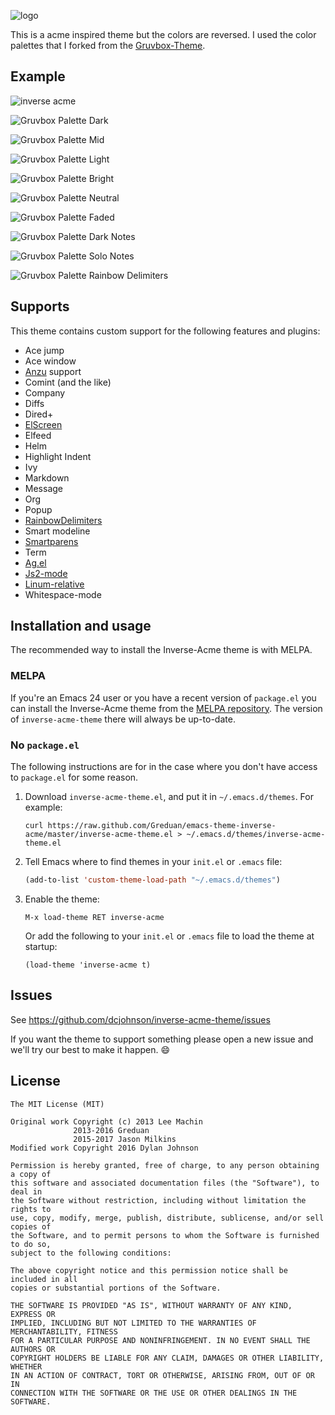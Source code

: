 ![logo](images/logo.png)

This is a acme inspired theme but the colors are reversed. I used the color palettes that I forked from the
[Gruvbox-Theme](https://github.com/greduan/emacs-theme-gruvbox).

## Example
![inverse acme](images/example.png)

![Gruvbox Palette Dark](images/darktones-palette.png "Gruvbox theme palette")

![Gruvbox Palette Mid](images/midtones-palette.png "Gruvbox theme palette")

![Gruvbox Palette Light](images/lighttones-palette.png "Gruvbox theme palette")

![Gruvbox Palette Bright](images/bright-colors-palette.png "Gruvbox theme palette")

![Gruvbox Palette Neutral](images/neutral-colors-palette.png "Gruvbox theme palette")

![Gruvbox Palette Faded](images/faded-colors-palette.png "Gruvbox theme palette")

![Gruvbox Palette Dark Notes](images/darknotes-palette.png "Gruvbox theme palette")

![Gruvbox Palette Solo Notes](images/solonotes-palette.png "Gruvbox theme palette")

![Gruvbox Palette Rainbow Delimiters](images/rainbow-delimiters-palette.png "Gruvbox theme palette")

## Supports

This theme contains custom support for the following features and plugins:

- Ace jump
- Ace window
- [Anzu](https://github.com/syohex/emacs-anzu#customization) support
- Comint (and the like)
- Company
- Diffs
- Dired+
- [ElScreen](https://github.com/knu/elscreen)
- Elfeed
- Helm
- Highlight Indent
- Ivy
- Markdown
- Message
- Org
- Popup
- [RainbowDelimiters](http://www.emacswiki.org/emacs/RainbowDelimiters)
- Smart modeline
- [Smartparens](https://github.com/Fuco1/smartparens)
- Term
- [Ag.el](https://github.com/Wilfred/ag.el)
- [Js2-mode](https://github.com/mooz/js2-mode)
- [Linum-relative](https://github.com/emacsmirror/linum-relative)
- Whitespace-mode

## Installation and usage

The recommended way to install the Inverse-Acme theme is with MELPA.

### MELPA

If you're an Emacs 24 user or you have a recent version of `package.el` you can
install the Inverse-Acme theme from the [MELPA
repository](http://melpa.milkbox.net/#/inverse-acme-theme). The version of
`inverse-acme-theme` there will always be up-to-date.

### No `package.el`

The following instructions are for in the case where you don't have access to
`package.el` for some reason.

1. Download `inverse-acme-theme.el`, and put it in `~/.emacs.d/themes`. For example:
   ```shell
   curl https://raw.github.com/Greduan/emacs-theme-inverse-acme/master/inverse-acme-theme.el > ~/.emacs.d/themes/inverse-acme-theme.el
   ```

1. Tell Emacs where to find themes in your `init.el` or `.emacs` file:
   ```lisp
   (add-to-list 'custom-theme-load-path "~/.emacs.d/themes")
   ```

1. Enable the theme:
   ```
   M-x load-theme RET inverse-acme
   ```
   Or add the following to your `init.el` or `.emacs` file to load the theme at startup:
   ```
   (load-theme 'inverse-acme t)
   ```


## Issues

See https://github.com/dcjohnson/inverse-acme-theme/issues

If you want the theme to support something please open a new issue and we'll
try our best to make it happen. :smile:

## License

```
The MIT License (MIT)

Original work Copyright (c) 2013 Lee Machin
              2013-2016 Greduan
              2015-2017 Jason Milkins
Modified work Copyright 2016 Dylan Johnson

Permission is hereby granted, free of charge, to any person obtaining a copy of
this software and associated documentation files (the "Software"), to deal in
the Software without restriction, including without limitation the rights to
use, copy, modify, merge, publish, distribute, sublicense, and/or sell copies of
the Software, and to permit persons to whom the Software is furnished to do so,
subject to the following conditions:

The above copyright notice and this permission notice shall be included in all
copies or substantial portions of the Software.

THE SOFTWARE IS PROVIDED "AS IS", WITHOUT WARRANTY OF ANY KIND, EXPRESS OR
IMPLIED, INCLUDING BUT NOT LIMITED TO THE WARRANTIES OF MERCHANTABILITY, FITNESS
FOR A PARTICULAR PURPOSE AND NONINFRINGEMENT. IN NO EVENT SHALL THE AUTHORS OR
COPYRIGHT HOLDERS BE LIABLE FOR ANY CLAIM, DAMAGES OR OTHER LIABILITY, WHETHER
IN AN ACTION OF CONTRACT, TORT OR OTHERWISE, ARISING FROM, OUT OF OR IN
CONNECTION WITH THE SOFTWARE OR THE USE OR OTHER DEALINGS IN THE SOFTWARE.
```
